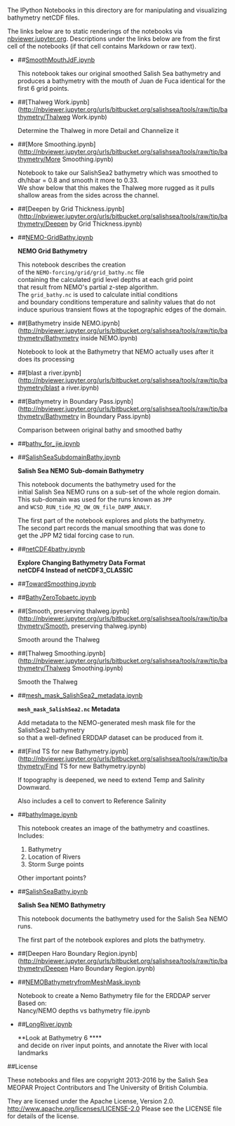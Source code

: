 The IPython Notebooks in this directory are for manipulating
and visualizing bathymetry netCDF files.

The links below are to static renderings of the notebooks via
[nbviewer.jupyter.org](http://nbviewer.jupyter.org/).
Descriptions under the links below are from the first cell of the notebooks
(if that cell contains Markdown or raw text).

* ##[SmoothMouthJdF.ipynb](http://nbviewer.jupyter.org/urls/bitbucket.org/salishsea/tools/raw/tip/bathymetry/SmoothMouthJdF.ipynb)  
    
    This notebook takes our original smoothed Salish Sea bathymetry and produces a bathymetry with the mouth of Juan de Fuca identical for the first 6 grid points.  

* ##[Thalweg Work.ipynb](http://nbviewer.jupyter.org/urls/bitbucket.org/salishsea/tools/raw/tip/bathymetry/Thalweg Work.ipynb)  
    
    Determine the Thalweg in more Detail and Channelize it  

* ##[More Smoothing.ipynb](http://nbviewer.jupyter.org/urls/bitbucket.org/salishsea/tools/raw/tip/bathymetry/More Smoothing.ipynb)  
    
    Notebook to take our SalishSea2 bathymetry which was smoothed to dh/hbar = 0.8 and smooth it more to 0.33.  
    We show below that this makes the Thalweg more rugged as it pulls shallow areas from the sides across the channel.  

* ##[Deepen by Grid Thickness.ipynb](http://nbviewer.jupyter.org/urls/bitbucket.org/salishsea/tools/raw/tip/bathymetry/Deepen by Grid Thickness.ipynb)  
    
* ##[NEMO-GridBathy.ipynb](http://nbviewer.jupyter.org/urls/bitbucket.org/salishsea/tools/raw/tip/bathymetry/NEMO-GridBathy.ipynb)  
    
    **NEMO Grid Bathymetry**  
      
    This notebook describes the creation  
    of the `NEMO-forcing/grid/grid_bathy.nc` file  
    containing the calculated grid level depths at each grid point  
    that result from NEMO's partial z-step algorithm.  
    The `grid_bathy.nc` is used to calculate initial conditions  
    and boundary conditions temperature and salinity values that do not  
    induce spurious transient flows at the topographic edges of the domain.  

* ##[Bathymetry inside NEMO.ipynb](http://nbviewer.jupyter.org/urls/bitbucket.org/salishsea/tools/raw/tip/bathymetry/Bathymetry inside NEMO.ipynb)  
    
    Notebook to look at the Bathymetry that NEMO actually uses after it does its processing  

* ##[blast a river.ipynb](http://nbviewer.jupyter.org/urls/bitbucket.org/salishsea/tools/raw/tip/bathymetry/blast a river.ipynb)  
    
* ##[Bathymetry in Boundary Pass.ipynb](http://nbviewer.jupyter.org/urls/bitbucket.org/salishsea/tools/raw/tip/bathymetry/Bathymetry in Boundary Pass.ipynb)  
    
    Comparison between original bathy and smoothed bathy  

* ##[bathy_for_jie.ipynb](http://nbviewer.jupyter.org/urls/bitbucket.org/salishsea/tools/raw/tip/bathymetry/bathy_for_jie.ipynb)  
    
* ##[SalishSeaSubdomainBathy.ipynb](http://nbviewer.jupyter.org/urls/bitbucket.org/salishsea/tools/raw/tip/bathymetry/SalishSeaSubdomainBathy.ipynb)  
    
    **Salish Sea NEMO Sub-domain Bathymetry**  
      
    This notebook documents the bathymetry used for the   
    initial Salish Sea NEMO runs on a sub-set of the whole region domain.  
    This sub-domain was used for the runs known as `JPP`  
    and `WCSD_RUN_tide_M2_OW_ON_file_DAMP_ANALY`.  
      
    The first part of the notebook explores and plots the bathymetry.  
    The second part records the manual smoothing that was done to  
    get the JPP M2 tidal forcing case to run.  

* ##[netCDF4bathy.ipynb](http://nbviewer.jupyter.org/urls/bitbucket.org/salishsea/tools/raw/tip/bathymetry/netCDF4bathy.ipynb)  
    
    **Explore Changing Bathymetry Data Format**  
    **netCDF4 Instead of netCDF3_CLASSIC**  

* ##[TowardSmoothing.ipynb](http://nbviewer.jupyter.org/urls/bitbucket.org/salishsea/tools/raw/tip/bathymetry/TowardSmoothing.ipynb)  
    
* ##[BathyZeroTobaetc.ipynb](http://nbviewer.jupyter.org/urls/bitbucket.org/salishsea/tools/raw/tip/bathymetry/BathyZeroTobaetc.ipynb)  
    
* ##[Smooth, preserving thalweg.ipynb](http://nbviewer.jupyter.org/urls/bitbucket.org/salishsea/tools/raw/tip/bathymetry/Smooth, preserving thalweg.ipynb)  
    
    Smooth around the Thalweg  

* ##[Thalweg Smoothing.ipynb](http://nbviewer.jupyter.org/urls/bitbucket.org/salishsea/tools/raw/tip/bathymetry/Thalweg Smoothing.ipynb)  
    
    Smooth the Thalweg  

* ##[mesh_mask_SalishSea2_metadata.ipynb](http://nbviewer.jupyter.org/urls/bitbucket.org/salishsea/tools/raw/tip/bathymetry/mesh_mask_SalishSea2_metadata.ipynb)  
    
    **`mesh_mask_SalishSea2.nc` Metadata**  
      
    Add metadata to the NEMO-generated mesh mask file for the SalishSea2 bathymetry  
    so that a well-defined ERDDAP dataset can be produced from it.  

* ##[Find TS for new Bathymetry.ipynb](http://nbviewer.jupyter.org/urls/bitbucket.org/salishsea/tools/raw/tip/bathymetry/Find TS for new Bathymetry.ipynb)  
    
    If topography is deepened, we need to extend Temp and Salinity Downward.  
      
    Also includes a cell to convert to Reference Salinity  

* ##[bathyImage.ipynb](http://nbviewer.jupyter.org/urls/bitbucket.org/salishsea/tools/raw/tip/bathymetry/bathyImage.ipynb)  
    
    This notebook creates an image of the bathymetry and coastlines. Includes:  
      
    1. Bathymetry  
    2. Location of Rivers  
    3. Storm Surge points  
      
    Other important points?  

* ##[SalishSeaBathy.ipynb](http://nbviewer.jupyter.org/urls/bitbucket.org/salishsea/tools/raw/tip/bathymetry/SalishSeaBathy.ipynb)  
    
    **Salish Sea NEMO Bathymetry**  
      
    This notebook documents the bathymetry used for the Salish Sea NEMO runs.  
      
    The first part of the notebook explores and plots the bathymetry.  

* ##[Deepen Haro Boundary Region.ipynb](http://nbviewer.jupyter.org/urls/bitbucket.org/salishsea/tools/raw/tip/bathymetry/Deepen Haro Boundary Region.ipynb)  
    
* ##[NEMOBathymetryfromMeshMask.ipynb](http://nbviewer.jupyter.org/urls/bitbucket.org/salishsea/tools/raw/tip/bathymetry/NEMOBathymetryfromMeshMask.ipynb)  
    
    Notebook to create a Nemo Bathymetry file for the ERDDAP server    
    Based on:     
    Nancy/NEMO depths vs bathymetry file.ipynb  

* ##[LongRiver.ipynb](http://nbviewer.jupyter.org/urls/bitbucket.org/salishsea/tools/raw/tip/bathymetry/LongRiver.ipynb)  
    
    **Look at Bathymetry 6 ****  
    and decide on river input points, and annotate the River with local landmarks  


##License

These notebooks and files are copyright 2013-2016
by the Salish Sea MEOPAR Project Contributors
and The University of British Columbia.

They are licensed under the Apache License, Version 2.0.
http://www.apache.org/licenses/LICENSE-2.0
Please see the LICENSE file for details of the license.
